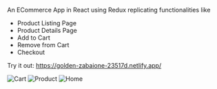 An ECommerce App in React using Redux replicating functionalities like
- Product Listing Page
- Product Details Page
- Add to Cart
- Remove from Cart
- Checkout

Try it out: https://golden-zabaione-23517d.netlify.app/

![Cart](https://user-images.githubusercontent.com/26090486/194707691-b0b85432-d742-4408-bc26-08a703f72022.png)
![Product](https://user-images.githubusercontent.com/26090486/194707694-e6657f0e-e6fa-4ada-a1e9-37c019ace75a.png)
![Home](https://user-images.githubusercontent.com/26090486/194707697-727f3ebd-9786-424e-9b3c-110c215d5c5f.png)
